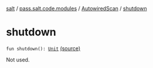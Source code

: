 [salt](../../index.md) / [pass.salt.code.modules](../index.md) / [AutowiredScan](index.md) / [shutdown](./shutdown.md)

# shutdown

`fun shutdown(): `[`Unit`](https://kotlinlang.org/api/latest/jvm/stdlib/kotlin/-unit/index.html) [(source)](https://github.com/kurbaniec-tgm/salt/tree/master/code/modules/AutowiredScan.kt#L53)

Not used.

